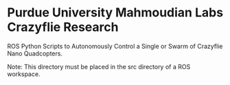 # Purdue University Mahmoudian Labs Crazyflie Research

ROS Python Scripts to Autonomously Control a Single or Swarm of Crazyflie Nano Quadcopters.

Note: This directory must be placed in the src directory of a ROS workspace.
